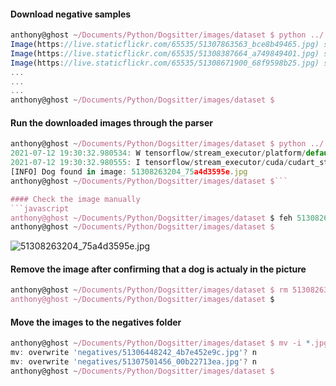 #### Download negative samples
```javascript
anthony@ghost ~/Documents/Python/Dogsitter/images/dataset $ python ../../src/flickr_image_search.py -q'boat' -c150 -d
Image(https://live.staticflickr.com/65535/51307863563_bce8b49465.jpg) sucessfully Downloaded.
Image(https://live.staticflickr.com/65535/51308387664_a749849401.jpg) sucessfully Downloaded.
Image(https://live.staticflickr.com/65535/51308671900_68f9598b25.jpg) sucessfully Downloaded.
...
...
...
anthony@ghost ~/Documents/Python/Dogsitter/images/dataset $
```

#### Run the downloaded images through the parser
```javascript
anthony@ghost ~/Documents/Python/Dogsitter/images/dataset $ python ../../src/image_parser.py -b'dog' -e'jpg' -p'/home/anthony/Documents/Python/Dogsitter/images/dataset/'
2021-07-12 19:30:32.980534: W tensorflow/stream_executor/platform/default/dso_loader.cc:60] Could not load dynamic library 'libcudart.so.11.0'; dlerror: libcudart.so.11.0: cannot open shared object file: No such file or directory; LD_LIBRARY_PATH: /usr/lib/python3.7/site-packages/cv2/../../../../lib64:
2021-07-12 19:30:32.980555: I tensorflow/stream_executor/cuda/cudart_stub.cc:29] Ignore above cudart dlerror if you do not have a GPU set up on your machine.
[INFO] Dog found in image: 51308263204_75a4d3595e.jpg
anthony@ghost ~/Documents/Python/Dogsitter/images/dataset $```

#### Check the image manually
```javascript
anthony@ghost ~/Documents/Python/Dogsitter/images/dataset $ feh 51308263204_75a4d3595e.jpg
anthony@ghost ~/Documents/Python/Dogsitter/images/dataset $ 
```

![51308263204_75a4d3595e.jpg](https://user-images.githubusercontent.com/2100258/125368473-4c2b7900-e348-11eb-8ba3-3ab2ee759755.jpg)

#### Remove the image after confirming that a dog is actualy in the picture
```javascript
anthony@ghost ~/Documents/Python/Dogsitter/images/dataset $ rm 51308263204_75a4d3595e.jpg
anthony@ghost ~/Documents/Python/Dogsitter/images/dataset $
```

#### Move the images to the negatives folder
```javascript
anthony@ghost ~/Documents/Python/Dogsitter/images/dataset $ mv -i *.jpg negatives/
mv: overwrite 'negatives/51306448242_4b7e452e9c.jpg'? n
mv: overwrite 'negatives/51307501456_00b22713ea.jpg'? n
anthony@ghost ~/Documents/Python/Dogsitter/images/dataset $
```




